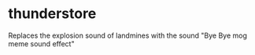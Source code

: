 # thunderstore

Replaces the explosion sound of landmines with the sound "Bye Bye mog meme sound effect"